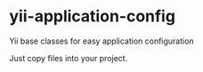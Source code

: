 yii-application-config
======================

Yii base classes for easy application configuration

Just copy files into your project.

